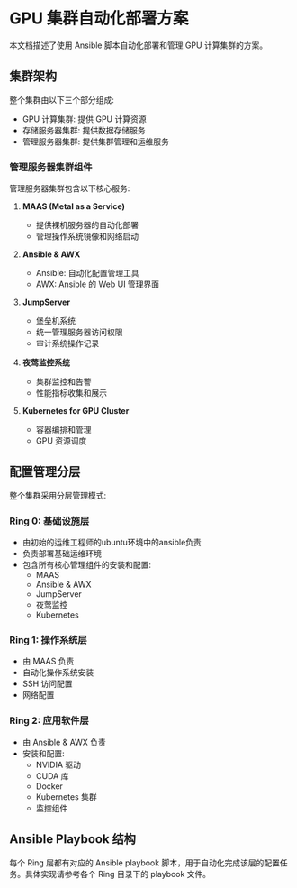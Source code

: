 # GPU 集群自动化部署方案

本文档描述了使用 Ansible 脚本自动化部署和管理 GPU 计算集群的方案。

## 集群架构

整个集群由以下三个部分组成:

- GPU 计算集群: 提供 GPU 计算资源
- 存储服务器集群: 提供数据存储服务
- 管理服务器集群: 提供集群管理和运维服务

### 管理服务器集群组件

管理服务器集群包含以下核心服务:

1. **MAAS (Metal as a Service)**
   - 提供裸机服务器的自动化部署
   - 管理操作系统镜像和网络启动

2. **Ansible & AWX**
   - Ansible: 自动化配置管理工具
   - AWX: Ansible 的 Web UI 管理界面

3. **JumpServer**
   - 堡垒机系统
   - 统一管理服务器访问权限
   - 审计系统操作记录

4. **夜莺监控系统**
   - 集群监控和告警
   - 性能指标收集和展示

5. **Kubernetes for GPU Cluster**
   - 容器编排和管理
   - GPU 资源调度

## 配置管理分层

整个集群采用分层管理模式:

### Ring 0: 基础设施层
- 由初始的运维工程师的ubuntu环境中的ansible负责
- 负责部署基础运维环境
- 包含所有核心管理组件的安装和配置:
  - MAAS
  - Ansible & AWX
  - JumpServer
  - 夜莺监控
  - Kubernetes

### Ring 1: 操作系统层
- 由 MAAS 负责
- 自动化操作系统安装
- SSH 访问配置
- 网络配置

### Ring 2: 应用软件层
- 由 Ansible & AWX 负责
- 安装和配置:
  - NVIDIA 驱动
  - CUDA 库
  - Docker
  - Kubernetes 集群
  - 监控组件

## Ansible Playbook 结构

每个 Ring 层都有对应的 Ansible playbook 脚本，用于自动化完成该层的配置任务。具体实现请参考各个 Ring 目录下的 playbook 文件。
